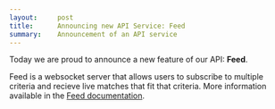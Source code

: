 ```yaml
---
layout:     post
title:      Announcing new API Service: Feed
summary:    Announcement of an API service
---
```


Today we are proud to announce a new feature of our API: **Feed**. 

Feed is a websocket server that allows users to subscribe to multiple criteria and recieve live matches that fit that criteria. More information available in the [Feed documentation](https://github.com/odota/core/blob/master/docs/feed.md).
